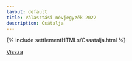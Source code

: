```yaml
---
layout: default
title: Választási névjegyzék 2022
description: Csátalja
---
```


{% include settlementHTMLs/Csaatalja.html %}

[Vissza](./)